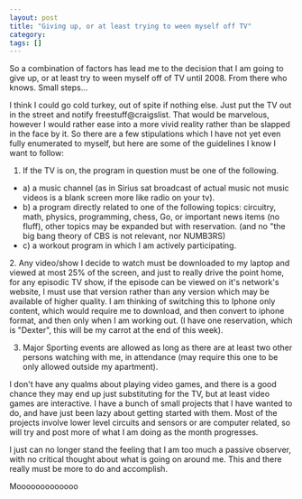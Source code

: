 ```yaml
---
layout: post
title: "Giving up, or at least trying to ween myself off TV"
category: 
tags: []
---
```



So a combination of factors has lead me to the decision that I am going to give up, or at least try to ween myself off of TV until 2008.  From there who knows.   Small steps...

I think I could go cold turkey, out of spite if nothing else.  Just put the TV out in the street and notify freestuff@craigslist. That would be marvelous, however I would rather ease into a more vivid reality rather than be slapped in the face by it.  So there are a few stipulations which I have not yet even fully enumerated to myself, but here are some of the guidelines I know I want to follow:

<!--more-->

1. If the TV is on, the program in question must be one of the following.
<ul>
	<li>  a) a music channel (as in Sirius sat broadcast of actual music not music videos is a blank screen more like radio on your tv).</li>
	<li>  b) a program directly related to one of the following topics: circuitry, math, physics, programming, chess, Go, or important news items (no fluff), other topics may be expanded but with reservation. (and no "the big bang theory of CBS is not relevant, nor NUMB3RS)</li>
	<li>  c) a workout program in which I am actively participating.</li>
</ul>
2. Any video/show I decide to watch must be downloaded to my laptop and viewed at most 25% of the screen, and just to really drive the point home, for any episodic TV show, if the episode can be viewed on it's network's website, I must use that version rather than any version which may be available of higher quality.  I am thinking of switching this to Iphone only content, which would require me to download, and then convert to iphone format, and then only when I am working out.  (I have one reservation, which is "Dexter", this will be my carrot at the end of this week).

3. Major Sporting events are allowed as long as there are at least two other persons watching with me, in attendance (may require this one to be only allowed outside my apartment).

I don't have any qualms about playing video games, and there is a good chance they may end up just substituting for the TV, but at least video games are interactive.  I have  a bunch of small  projects that I have wanted to do, and have just been lazy about getting started with them.  Most of the projects involve lower level circuits and sensors or are computer related, so will try and post more of what I am doing as the month progresses.

I just can no longer stand the feeling that I am too much a passive observer, with no critical thought about what is going on around me.  This and there really must be more to do and accomplish.

Mooooooooooooo
